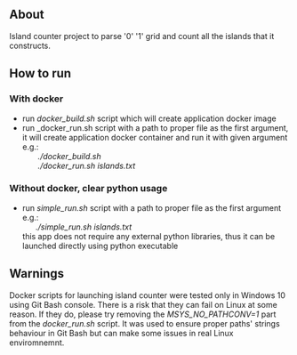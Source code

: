 ## About
Island counter project to parse '0' '1' grid and count all the islands that it constructs.

## How to run
### With docker
 * run _docker_build.sh_ script which will create application docker image
 * run _docker_run.sh script with a path to proper file as the first argument, it will create 
application docker container and run it with given argument\
e.g.:<br/> &nbsp;&nbsp;&nbsp;&nbsp;&nbsp;&nbsp; _./docker_build.sh_\
&nbsp;&nbsp;&nbsp;&nbsp;&nbsp;&nbsp; _./docker_run.sh islands.txt_
### Without docker, clear python usage
   * run _simple_run.sh_ script with a path to proper file as the first argument\
e.g.:<br/> &nbsp;&nbsp;&nbsp;&nbsp;&nbsp;&nbsp;_./simple_run.sh islands.txt_\
this app does not require any external python libraries, thus it can be launched directly using python executable 

## Warnings
Docker scripts for launching island counter were tested only in Windows 10 using Git Bash console.
There is a risk that they can fail on Linux at some reason. If they do, please try removing 
the _MSYS_NO_PATHCONV=1_ part from the _docker_run.sh_ script. It was used to ensure proper paths' strings
behaviour in Git Bash but can make some issues in real Linux enviromnemnt.
